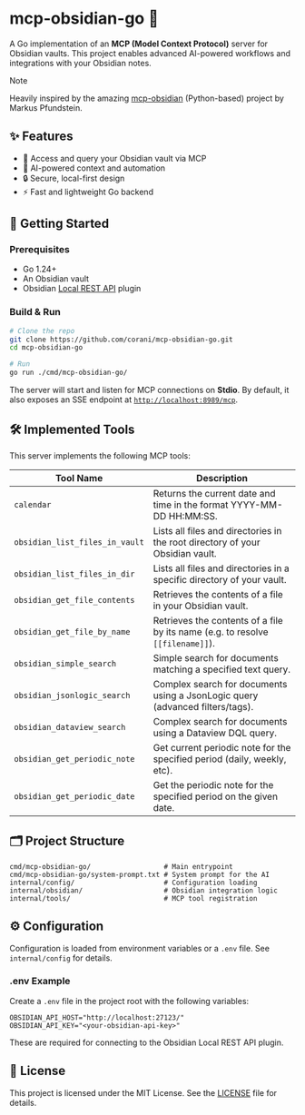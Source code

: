 
# mcp-obsidian-go 🚀

A Go implementation of an **MCP (Model Context Protocol)** server for Obsidian vaults. This project enables advanced AI-powered workflows and integrations with your Obsidian notes.

>[!note]
> Heavily inspired by the amazing [mcp-obsidian](https://github.com/MarkusPfundstein/mcp-obsidian) (Python-based) project by Markus Pfundstein.

## ✨ Features

- 📂 Access and query your Obsidian vault via MCP
- 🧠 AI-powered context and automation
- 🔒 Secure, local-first design
- ⚡ Fast and lightweight Go backend

## 🏁 Getting Started

### Prerequisites

- Go 1.24+
- An Obsidian vault
- Obsidian [Local REST API](https://github.com/coddingtonbear/obsidian-local-rest-api) plugin

### Build & Run

```sh
# Clone the repo
git clone https://github.com/corani/mcp-obsidian-go.git
cd mcp-obsidian-go

# Run
go run ./cmd/mcp-obsidian-go/
```

The server will start and listen for MCP connections on **Stdio**. By default, it also exposes an SSE endpoint at [`http://localhost:8989/mcp`](http://localhost:8989/mcp).

## 🛠️ Implemented Tools

This server implements the following MCP tools:

| Tool Name                      | Description                                                                 |
|---------------------------------|-----------------------------------------------------------------------------|
| `calendar`                     | Returns the current date and time in the format YYYY-MM-DD HH:MM:SS.        |
| `obsidian_list_files_in_vault` | Lists all files and directories in the root directory of your Obsidian vault.|
| `obsidian_list_files_in_dir`   | Lists all files and directories in a specific directory of your vault.       |
| `obsidian_get_file_contents`   | Retrieves the contents of a file in your Obsidian vault.                    |
| `obsidian_get_file_by_name`    | Retrieves the contents of a file by its name (e.g. to resolve `[[filename]]`).|
| `obsidian_simple_search`       | Simple search for documents matching a specified text query.                |
| `obsidian_jsonlogic_search`    | Complex search for documents using a JsonLogic query (advanced filters/tags).|
| `obsidian_dataview_search`     | Complex search for documents using a Dataview DQL query.                    |
| `obsidian_get_periodic_note`   | Get current periodic note for the specified period (daily, weekly, etc).    |
| `obsidian_get_periodic_date`   | Get the periodic note for the specified period on the given date.           |

## 🗂️ Project Structure

```text
cmd/mcp-obsidian-go/                  # Main entrypoint
cmd/mcp-obsidian-go/system-prompt.txt # System prompt for the AI
internal/config/                      # Configuration loading
internal/obsidian/                    # Obsidian integration logic
internal/tools/                       # MCP tool registration
```

## ⚙️ Configuration

Configuration is loaded from environment variables or a `.env` file. See `internal/config` for details.

### .env Example

Create a `.env` file in the project root with the following variables:

```env
OBSIDIAN_API_HOST="http://localhost:27123/"
OBSIDIAN_API_KEY="<your-obsidian-api-key>"
```

These are required for connecting to the Obsidian Local REST API plugin.

## 📄 License

This project is licensed under the MIT License. See the [LICENSE](LICENSE) file for details.
